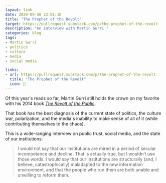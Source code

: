 ```yaml
---
layout: link
date: 2020-09-30 22:01:10
title: "The Prophet of the Revolt"
target: https://pullrequest.substack.com/p/the-prophet-of-the-revolt
description: "An interview with Martin Gurri."
categories: blog
tags:
- Martin Gurri
- politics
- culture
- media
- social media

links:
- url: https://pullrequest.substack.com/p/the-prophet-of-the-revolt
  title: "The Prophet of the Revolt"
  icon: 🔮
---
```


Of this year's reads so far, Martin Gurri still holds the crown on my favorite with his 2014 book _[The Revolt of the Public](/books/gurri-the-revolt-of-the-public/ "The Revolt of the Public")_.

That book has the best diagnosis of the current state of politics, the culture war, polarization, and the media's inability to make sense of all of it (while contributing themselves to the chaos).

This is a wide-ranging interview on public trust, social media, and the state of our institutions:

> I would not say that our institutions are mired in a period of secular incompetence and decline. That is actually true, but I wouldn’t use those words. I would say that our institutions are structurally (and, I believe, catastrophically) maladapted to the new information environment, and that the people who run them are both unable and unwilling to reform them.

